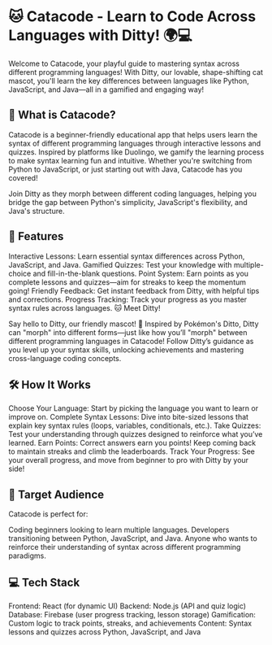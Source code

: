 # 🐱 Catacode - Learn to Code Across Languages with Ditty! 🌍💻

Welcome to Catacode, your playful guide to mastering syntax across different programming languages! With Ditty, our lovable, shape-shifting cat mascot, you'll learn the key differences between languages like Python, JavaScript, and Java—all in a gamified and engaging way!

## 📖 What is Catacode?

Catacode is a beginner-friendly educational app that helps users learn the syntax of different programming languages through interactive lessons and quizzes. Inspired by platforms like Duolingo, we gamify the learning process to make syntax learning fun and intuitive. Whether you're switching from Python to JavaScript, or just starting out with Java, Catacode has you covered!

Join Ditty as they morph between different coding languages, helping you bridge the gap between Python's simplicity, JavaScript's flexibility, and Java's structure.

## 🚀 Features

Interactive Lessons: Learn essential syntax differences across Python, JavaScript, and Java.
Gamified Quizzes: Test your knowledge with multiple-choice and fill-in-the-blank questions.
Point System: Earn points as you complete lessons and quizzes—aim for streaks to keep the momentum going!
Friendly Feedback: Get instant feedback from Ditty, with helpful tips and corrections.
Progress Tracking: Track your progress as you master syntax rules across languages.
🐱 Meet Ditty!

Say hello to Ditty, our friendly mascot! 🐾 Inspired by Pokémon's Ditto, Ditty can "morph" into different forms—just like how you’ll "morph" between different programming languages in Catacode! Follow Ditty’s guidance as you level up your syntax skills, unlocking achievements and mastering cross-language coding concepts.

## 🛠️ How It Works

Choose Your Language: Start by picking the language you want to learn or improve on.
Complete Syntax Lessons: Dive into bite-sized lessons that explain key syntax rules (loops, variables, conditionals, etc.).
Take Quizzes: Test your understanding through quizzes designed to reinforce what you’ve learned.
Earn Points: Correct answers earn you points! Keep coming back to maintain streaks and climb the leaderboards.
Track Your Progress: See your overall progress, and move from beginner to pro with Ditty by your side!
## 🎯 Target Audience

Catacode is perfect for:

Coding beginners looking to learn multiple languages.
Developers transitioning between Python, JavaScript, and Java.
Anyone who wants to reinforce their understanding of syntax across different programming paradigms.
## 💻 Tech Stack

Frontend: React (for dynamic UI)
Backend: Node.js (API and quiz logic)
Database: Firebase (user progress tracking, lesson storage)
Gamification: Custom logic to track points, streaks, and achievements
Content: Syntax lessons and quizzes across Python, JavaScript, and Java
